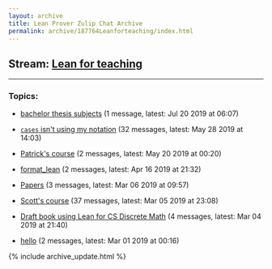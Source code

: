 ```yaml
---
layout: archive
title: Lean Prover Zulip Chat Archive
permalink: archive/187764Leanforteaching/index.html
---
```


## Stream: [Lean for teaching](https://leanprover-community.github.io/archive/187764Leanforteaching/index.html)
---

### Topics:

* [bachelor thesis subjects](55956bachelorthesissubjects.html) (1 message, latest: Jul 20 2019 at 06:07)

* [`cases` isn't using my notation](02317casesisntusingmynotation.html) (32 messages, latest: May 28 2019 at 14:03)

* [Patrick's course](67258Patrickscourse.html) (2 messages, latest: May 20 2019 at 00:20)

* [format_lean](19241formatlean.html) (2 messages, latest: Apr 16 2019 at 21:32)

* [Papers](32460Papers.html) (3 messages, latest: Mar 06 2019 at 09:57)

* [Scott's course](09945Scottscourse.html) (37 messages, latest: Mar 05 2019 at 23:08)

* [Draft book using Lean for CS Discrete Math](23869DraftbookusingLeanforCSDiscreteMath.html) (4 messages, latest: Mar 04 2019 at 21:40)

* [hello](47413hello.html) (2 messages, latest: Mar 01 2019 at 00:16)


{% include archive_update.html %}